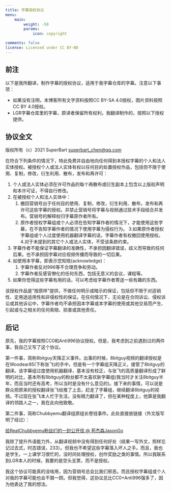 ```yaml
---
title: 字幕授权协议
menu:
    main: 
        weight: -50
        params:
            icon: copyright

comments: false
license: Licensed under CC BY-ND
---
```


## 前注
以下是我所翻译，制作字幕的授权协议，适用于我字幕仓库的字幕。注意以下事项：
* 如果没有注明，本博客所有文字资料按照CC BY-SA 4.0授权，图片资料按照CC BY 4.0授权。
* LGR字幕仓库里的字幕，原译者保留所有权利，我翻译制作的，按照以下授权提供。

## 协议全文

版权所有（c）2021 SuperBart <superbart_chen@qq.com>  

在符合下列条件的情况下，特此免费并自由地向任何得到本授权字幕的个人和法人实体授权。被授权个人或法人实体有权以任何目的处置授权作品，包括但不限于使用、复制，修改，衍生利用、散布，发布和再许可：

1. 个人或法人实体必须在许可作品的每个再散布或衍生副本上包含以上版权声明和本许可证，不得自行修改。
2. 在被授权个人和法人实体中：
    1. 撤回营销号出于任何目的使用、复制，修改，衍生利用、散布，发布和再许可这些字幕的授权。并禁止营销号将字幕与视频通过技术手段结合并发布。营销号的解释权归字幕原作者所有。
    2. 原作者授权字幕组或个人必须在告知字幕作者的情况下，才能使用这些字幕，在不告知字幕作者的情况下使用字幕为侵权行为。
    3.如果原作者授权字幕组或个人过度使用机器翻译字幕的话，字幕作者有权撤回使用授权。
    4.对于未提到的其它个人或法人实体，不受该条款约束。
3. 字幕作者不能保证字幕翻译的准确性，不承担因翻译错误，歧义而导致的任何后果。也不承担因字幕对应视频传播而导致的一切后果。
4. 如使用本字幕，即表示您知晓(acknowledge)：
    1. 字幕作者反对996等不合理竞争和劳动。
    2. 字幕作者反感官僚化的任何东西，包括无意义的会议，课程等。
5. 如果你觉得这些字幕有用的话，可以考虑给字幕作者寄送一些有趣的东西。
  
该授权作品是"按原样"提供，不做任何明示或暗示的保证，包括但不限于对适销性、定用途适用性和非侵权性的保证。在任何情况下，无论是在合同诉讼、侵权诉讼或其他诉讼中，字幕作者均不承担因本字幕或本字幕的使用或其他交易而产生、引起或与之相关的任何索赔、损害或其他责任。

## 后记
原先，我的字幕按照CC0和Anti996协议授权。但是，我考虑到之前遇到过的两件事，我自己又写了这个协议。  

第一件事，简称8bitguy天降正义事件。出事的时候，8bitguy视频的翻译授权是在Woodear85(下称张飞)的手中，但是有一个字幕组天降正义，接管了8bitguy的翻译。该字幕组过度使用机器翻译，基本没有校正，与张飞的高质量翻译形成了鲜明的对比，基本所有8bitguy的粉丝都不太喜欢新字幕组(我当时才关注8bitguy半年，而且当时还有高考，所以当时是没有什么意见的)。接下来的事情，可以说是群众把原来的授权翻译张飞给推了上去，赶走了字幕组，继续翻译8bitguy的视频。不过现在张飞本人忙于生活，没有精力翻译了，但在某种程度上，他算是我翻译的领路人之一，我在此向他致敬。  

第二件事，简称Chubbyemu翻译组原组长卷钱事件。此处直接放链接（外文版写明了经过）：  

[给RealChubbyemu粉丝们的一封公开信 @ 苟杰森JasonGo](https://www.bilibili.com/read/cv9400200/)

我除了提升外语能力外，从翻译视频中没有得到任何好处（结果一写外文，照样忘记过去式，时态错误，233）。但我也不希望这些字幕落入坏人之手。而且，我也是学生，一上课学习很忙的，没时间处理授权，创作奖励之类的事情。所以我联系到LGR本人的时候，我要的是空头支票，而不是授权。  

我这个协议可能真的没啥用，因为营销号总会比我们邪恶。而且授权字幕组或个人对我的字幕可能也会不屑一顾。但我觉得，这协议总比CC0+Anti996强多了，因为他表达了我的想法。

